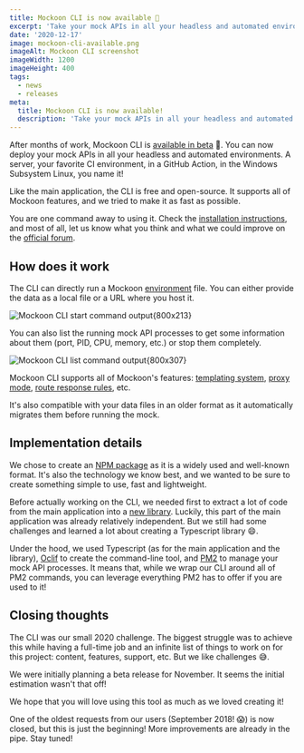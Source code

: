 ```yaml
---
title: Mockoon CLI is now available 🥳
excerpt: 'Take your mock APIs in all your headless and automated environments with the new CLI: servers, CI, GitHub Action, WSL, etc.'
date: '2020-12-17'
image: mockoon-cli-available.png
imageAlt: Mockoon CLI screenshot
imageWidth: 1200
imageHeight: 400
tags:
  - news
  - releases
meta:
  title: Mockoon CLI is now available!
  description: 'Take your mock APIs in all your headless and automated environments with the new CLI: servers, CI, GitHub Action, WSL, etc.'
---
```


After months of work, Mockoon CLI is [available in beta](https://github.com/mockoon/mockoon/tree/main/packages/cli) 🚀. You can now deploy your mock APIs in all your headless and automated environments. A server, your favorite CI environment, in a GitHub Action, in the Windows Subsystem Linux, you name it!

Like the main application, the CLI is free and open-source. It supports all of Mockoon features, and we tried to make it as fast as possible.

You are one command away to using it. Check the [installation instructions](https://github.com/mockoon/mockoon/tree/main/packages/cli#installation), and most of all, let us know what you think and what we could improve on the [official forum](https://github.com/mockoon/mockoon/discussions).

## How does it work

The CLI can directly run a Mockoon [environment](docs:mockoon-data-files/sharing-mock-api-files) file. You can either provide the data as a local file or a URL where you host it.

![Mockoon CLI start command output{800x213}](/images/blog/cli-available/cli-mockoon-start.png)

You can also list the running mock API processes to get some information about them (port, PID, CPU, memory, etc.) or stop them completely.

![Mockoon CLI list command output{800x307}](/images/blog/cli-available/cli-mockoon-list.png)

Mockoon CLI supports all of Mockoon's features: [templating system](https://mockoon.com/docs/latest/templating/overview/), [proxy mode](https://mockoon.com/docs/latest/server-configuration/proxy-mode/), [route response rules](https://mockoon.com/docs/latest/route-responses/dynamic-rules/), etc.

It's also compatible with your data files in an older format as it automatically migrates them before running the mock.

## Implementation details

We chose to create an [NPM package](https://www.npmjs.com/package/@mockoon/cli) as it is a widely used and well-known format. It's also the technology we know best, and we wanted to be sure to create something simple to use, fast and lightweight.

Before actually working on the CLI, we needed first to extract a lot of code from the main application into a [new library](https://github.com/mockoon/mockoon/tree/main/packages/commons). Luckily, this part of the main application was already relatively independent. But we still had some challenges and learned a lot about creating a Typescript library 😄.

Under the hood, we used Typescript (as for the main application and the library), [Oclif](https://oclif.io/) to create the command-line tool, and [PM2](https://pm2.keymetrics.io/docs/usage/pm2-api/) to manage your mock API processes.
It means that, while we wrap our CLI around all of PM2 commands, you can leverage everything PM2 has to offer if you are used to it!

## Closing thoughts

The CLI was our small 2020 challenge. The biggest struggle was to achieve this while having a full-time job and an infinite list of things to work on for this project: content, features, support, etc. But we like challenges 😅.

We were initially planning a beta release for November. It seems the initial estimation wasn't that off!

We hope that you will love using this tool as much as we loved creating it!

One of the oldest requests from our users (September 2018! 😱) is now closed, but this is just the beginning! More improvements are already in the pipe. Stay tuned!
